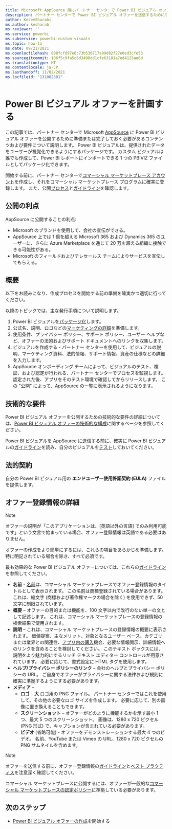 ```yaml
---
title: Microsoft AppSource 用にパートナー センターで Power BI ビジュアル オファーを計画する
description: パートナー センターで Power BI ビジュアル オファーを送信するために手元に必要な情報について説明します。
author: KesemSharabi
ms.author: kesharab
ms.reviewer: ''
ms.service: powerbi
ms.subservice: powerbi-custom-visuals
ms.topic: how-to
ms.date: 09/21/2021
ms.openlocfilehash: 898fcfd97e6c73b530717a99d82f27e0ed3cfe53
ms.sourcegitcommit: 106f5c9fa5c6d3498dd1cfe63181a7ed4125ae6d
ms.translationtype: HT
ms.contentlocale: ja-JP
ms.lasthandoff: 11/02/2021
ms.locfileid: "131082381"
---
```

# <a name="plan-a-power-bi-visual-offer"></a>Power BI ビジュアル オファーを計画する

この記事では、パートナー センターで Microsoft [AppSource](https://appsource.microsoft.com) に Power BI ビジュアル オファーを公開するために準備または完了しておく必要があるコンテンツおよび要件について説明します。 Power BI ビジュアルは、提供されたデータをユーザーが視覚化できるようにするパッケージです。 カスタム ビジュアルは誰でも作成して、Power BI レポートにインポートできる 1 つの PBIVIZ ファイルとしてパッケージ化できます。

開始する前に、パートナー センターで[コマーシャル マーケットプレース アカウント](./create-account.md)を作成し、それをコマーシャル マーケットプレース プログラムに確実に登録します。 また、公開[プロセス](/office/dev/store/submit-to-appsource-via-partner-center)と[ガイドライン](/legal/marketplace/rating-review-policies)を確認します。

## <a name="publishing-benefits"></a>公開の利点

AppSource に公開することの利点:

- Microsoft のブランドを使用して、会社の宣伝ができる。
- AppSource 上では 1 億を超える Microsoft 365 および Dynamics 365 のユーザーに、さらに Azure Marketplace を通じて 20 万を超える組織に接触できる可能性がある。
- Microsoft のフィールドおよびテレセールス チームによりサービスを宣伝してもらえる。

## <a name="overview"></a>概要

以下をお読みになり、作成プロセスを開始する前の準備を確実かつ適切に行ってください。

以降のトピックでは、主な発行手順について説明します。

1. Power BI ビジュアルを[パッケージ化](/power-bi/developer/visuals/package-visual)します。
2. 公式名、説明、ロゴなどの[マーケティングの詳細](./gtm-offer-listing-best-practices.md#online-store-offer-details)を準備します。
3. 使用条件、プライバシー ポリシー、サポート ポリシー、ユーザー ヘルプなど、オファーの法的およびサポート ドキュメントへのリンクを収集します。
4. ビジュアルを作成する - パートナー センターを使用して、ビジュアルの説明、マーケティング資料、法的情報、サポート情報、資産の仕様などの詳細を入力します。
5. AppSource オンボーディング チームによって、ビジュアルのテスト、検証、および認定が行われる、パートナー センターでプロセスを監視します。 認定された後、アプリをそのテスト環境で確認してからリリースします。 この "公開" によって、AppSource の一覧に表示されるようになります。

## <a name="technical-requirements"></a>技術的な要件

Power BI ビジュアル オファーを公開するための技術的な要件の詳細については、[Power BI ビジュアル オファーの技術的な構成](power-bi-visual-technical-configuration.md)に関するページを参照してください。

Power BI ビジュアルを AppSource に送信する前に、確実に Power BI ビジュアルの[ガイドライン](/power-bi/developer/visuals/guidelines-powerbi-visuals)を読み、自分のビジュアルを[テスト](/power-bi/developer/visuals/submission-testing)しておいてください。

## <a name="legal-contracts"></a>法的契約

自分の Power BI ビジュアル用の **エンドユーザー使用許諾契約 (EULA)** ファイルを提供します。

## <a name="offer-listing-details"></a>オファー登録情報の詳細

> [!NOTE]
> オファーの説明が「このアプリケーションは、[英語以外の言語] でのみ利用可能です」という文言で始まっている場合、オファー登録情報は英語である必要はありません。

オファーの作成をより簡単にするには、これらの項目をあらかじめ準備します。 特に明記されている場合を除き、すべて必須です。

最も効果的な Power BI ビジュアル オファーについては、これらの[ガイドライン](./power-bi-visual-offer-listing.md)を参照してください。

- **名前** - [名前](/office/dev/store/reserve-solution-name)は、コマーシャル マーケットプレースでオファー登録情報のタイトルとして表示されます。 この名前は商標登録されている場合があります。 これは、絵文字 (商標および著作権マークの場合を除く) を使用できず、50 文字に制限されています。
- **概要** – オファーの目的または機能を、100 文字以内で改行のない単一の文として記述します。 これは、コマーシャル マーケットプレースの登録情報の検索結果で使用されます。
- **説明** – これは、コマーシャル マーケットプレースの登録情報の概要に表示されます。 価値提案、主なメリット、対象となるユーザー ベース、カテゴリまたは業界との関連性、[アプリ内の購入](./power-bi-visual-offer-setup.md)機会、必要な情報開示、詳細情報へのリンクを含めることを検討してください。 このテキスト ボックスには、説明をより魅力的にするリッチ テキスト エディター コントロールが用意されています。 必要に応じて、書式設定に HTML タグを使用します。
- **ヘルプ/プライバシー ポリシーのリンク** – 会社のヘルプとプライバシー ポリシーの URL。 ご自身でオファーがプライバシーに関する法律および規則に確実に準拠するようにする必要があります。
- **メディア** – 
    - **ロゴ** – **大** ロゴ用の PNG ファイル。 パートナー センターではこれを使用して、その他の必要なロゴ サイズを作成します。 必要に応じて、別の画像に置き換えることもできます。
    - **スクリーンショット** – オファーがどのように機能するかを示す最小 1 つ、最大 5 つのスクリーンショット。 画像は、1280 x 720 ピクセル (PNG 形式) で、キャプションが含まれている必要があります。
    - **ビデオ** (省略可能) - オファーをデモンストレーションする最大 4 つのビデオ。 名前、YouTube または Vimeo の URL、1280 x 720 ピクセルの PNG サムネイルを含めます。

>[!NOTE]
> オファーを送信する前に、オファー登録情報の[ガイドライン](./marketplace-criteria-content-validation.md)と[ベスト プラクティス](./gtm-offer-listing-best-practices.md)を注意深く確認してください。
>
> コマーシャル マーケットプレースに公開するには、オファーが一般的な[コマーシャル マーケットプレースの認定ポリシー](/legal/marketplace/certification-policies#100-general)に準拠している必要があります。

## <a name="next-steps"></a>次のステップ

- [Power BI ビジュアル オファーの作成](power-bi-visual-offer-setup.md)を開始する